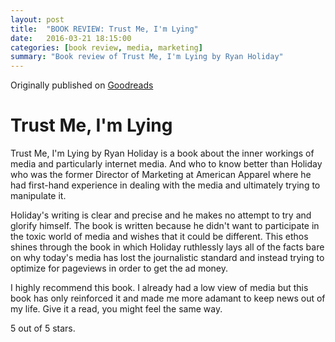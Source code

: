 ```yaml
---
layout: post
title:  "BOOK REVIEW: Trust Me, I'm Lying"
date:   2016-03-21 18:15:00
categories: [book review, media, marketing]
summary: "Book review of Trust Me, I'm Lying by Ryan Holiday"
---
```

Originally published on [Goodreads](https://www.goodreads.com/review/show/1119240500)

# Trust Me, I'm Lying
Trust Me, I'm Lying by Ryan Holiday is a book about the inner workings of media and particularly internet media. And who to know better than Holiday who was the former Director of Marketing at American Apparel where he had first-hand experience in dealing with the media and ultimately trying to manipulate it.

Holiday's writing is clear and precise and he makes no attempt to try and glorify himself. The book is written because he didn't want to participate in the toxic world of media and wishes that it could be different. This ethos shines through the book in which Holiday ruthlessly lays all of the facts bare on why today's media has lost the journalistic standard and instead trying to optimize for pageviews in order to get the ad money.

I highly recommend this book. I already had a low view of media but this book has only reinforced it and made me more adamant to keep news out of my life. Give it a read, you might feel the same way.

5 out of 5 stars.
